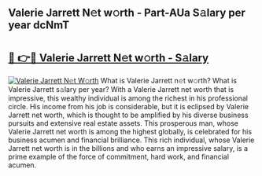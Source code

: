 ## Valerie Jarrett N𝚎t w𝚘rth - Part-AUa S𝚊lary per year dcNmT

# <h2><a href="http://gc021fx.nevu.top/?p=Valerie+Jarrett">🔗 👉🔴 Valerie Jarrett N𝚎t w𝚘rth - S𝚊lary</a></h2>

[![Valerie Jarrett N𝚎t W𝚘rth](https://i.imgur.com/Oavwk0R.jpeg)](http://gc021fx.nevu.top/?p=Valerie+Jarrett)
What is Valerie Jarrett n𝚎t w𝚘rth? What is Valerie Jarrett s𝚊lary per year?
With a Valerie Jarrett net worth that is impressive, this wealthy individual is among the richest in his professional circle. His income from his job is considerable, but it is eclipsed by Valerie Jarrett net worth, which is thought to be amplified by his diverse business pursuits and extensive real estate assets. This prosperous man, whose Valerie Jarrett net worth is among the highest globally, is celebrated for his business acumen and financial brilliance. This rich individual, whose Valerie Jarrett net worth is in the billions and who earns an impressive salary, is a prime example of the force of commitment, hard work, and financial acumen.
